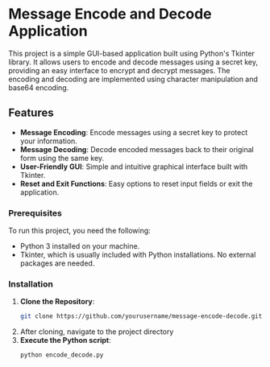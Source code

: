 # Message Encode and Decode Application

This project is a simple GUI-based application built using Python's Tkinter library. It allows users to encode and decode messages using a secret key, providing an easy interface to encrypt and decrypt messages. The encoding and decoding are implemented using character manipulation and base64 encoding.

## Features

- **Message Encoding**: Encode messages using a secret key to protect your information.
- **Message Decoding**: Decode encoded messages back to their original form using the same key.
- **User-Friendly GUI**: Simple and intuitive graphical interface built with Tkinter.
- **Reset and Exit Functions**: Easy options to reset input fields or exit the application.

### Prerequisites

To run this project, you need the following:

- Python 3 installed on your machine.
- Tkinter, which is usually included with Python installations. No external packages are needed.

### Installation

1. **Clone the Repository**:
   ```bash
   git clone https://github.com/yourusername/message-encode-decode.git
   ```
2. After cloning, navigate to the project directory
3. **Execute the Python script**:
   ```bash
   python encode_decode.py
   ```

